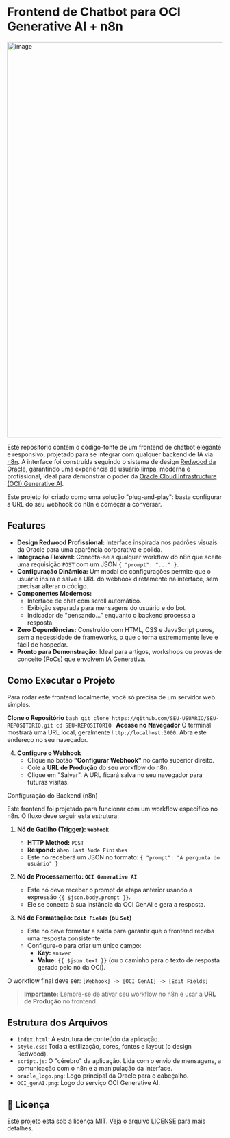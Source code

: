 # Frontend de Chatbot para OCI Generative AI + n8n

<img width="1686" height="922" alt="image" src="https://github.com/user-attachments/assets/6b044279-13ee-477c-8f96-8871d737ee4e" />

Este repositório contém o código-fonte de um frontend de chatbot elegante e responsivo, projetado para se integrar com qualquer backend de IA via [n8n](https://n8n.io/). A interface foi construída seguindo o sistema de design [Redwood da Oracle](https://redwood.oracle.com/), garantindo uma experiência de usuário limpa, moderna e profissional, ideal para demonstrar o poder da [Oracle Cloud Infrastructure (OCI) Generative AI](https://www.oracle.com/br/artificial-intelligence/generative-ai/).

Este projeto foi criado como uma solução "plug-and-play": basta configurar a URL do seu webhook do n8n e começar a conversar.

## Features

*   **Design Redwood Profissional:** Interface inspirada nos padrões visuais da Oracle para uma aparência corporativa e polida.
*   **Integração Flexível:** Conecta-se a qualquer workflow do n8n que aceite uma requisição `POST` com um JSON `{ "prompt": "..." }`.
*   **Configuração Dinâmica:** Um modal de configurações permite que o usuário insira e salve a URL do webhook diretamente na interface, sem precisar alterar o código.
*   **Componentes Modernos:**
    *   Interface de chat com scroll automático.
    *   Exibição separada para mensagens do usuário e do bot.
    *   Indicador de "pensando..." enquanto o backend processa a resposta.
*   **Zero Dependências:** Construído com HTML, CSS e JavaScript puros, sem a necessidade de frameworks, o que o torna extremamente leve e fácil de hospedar.
*   **Pronto para Demonstração:** Ideal para artigos, workshops ou provas de conceito (PoCs) que envolvem IA Generativa.

##  Como Executar o Projeto

Para rodar este frontend localmente, você só precisa de um servidor web simples.

**Clone o Repositório**
    ```bash
    git clone https://github.com/SEU-USUARIO/SEU-REPOSITORIO.git
    cd SEU-REPOSITORIO
    ```
**Acesse no Navegador**
    O terminal mostrará uma URL local, geralmente `http://localhost:3000`. Abra este endereço no seu navegador.

4.  **Configure o Webhook**
    *   Clique no botão **"Configurar Webhook"** no canto superior direito.
    *   Cole a **URL de Produção** do seu workflow do n8n.
    *   Clique em "Salvar". A URL ficará salva no seu navegador para futuras visitas.

Configuração do Backend (n8n)

Este frontend foi projetado para funcionar com um workflow específico no n8n. O fluxo deve seguir esta estrutura:

1.  **Nó de Gatilho (Trigger): `Webhook`**
    *   **HTTP Method:** `POST`
    *   **Respond:** `When Last Node Finishes`
    *   Este nó receberá um JSON no formato: `{ "prompt": "A pergunta do usuário" }`

2.  **Nó de Processamento: `OCI Generative AI`**
    *   Este nó deve receber o prompt da etapa anterior usando a expressão `{{ $json.body.prompt }}`.
    *   Ele se conecta à sua instância da OCI GenAI e gera a resposta.

3.  **Nó de Formatação: `Edit Fields` (ou `Set`)**
    *   Este nó deve formatar a saída para garantir que o frontend receba uma resposta consistente.
    *   Configure-o para criar um único campo:
        *   **Key:** `answer`
        *   **Value:** `{{ $json.text }}` (ou o caminho para o texto de resposta gerado pelo nó da OCI).

O workflow final deve ser: `[Webhook] -> [OCI GenAI] -> [Edit Fields]`

> **Importante:** Lembre-se de ativar seu workflow no n8n e usar a **URL de Produção** no frontend.

## Estrutura dos Arquivos

*   `index.html`: A estrutura de conteúdo da aplicação.
*   `style.css`: Toda a estilização, cores, fontes e layout (o design Redwood).
*   `script.js`: O "cérebro" da aplicação. Lida com o envio de mensagens, a comunicação com o n8n e a manipulação da interface.
*   `oracle_logo.png`: Logo principal da Oracle para o cabeçalho.
*   `OCI_genAI.png`: Logo do serviço OCI Generative AI.

## 📄 Licença

Este projeto está sob a licença MIT. Veja o arquivo [LICENSE](LICENSE) para mais detalhes.
